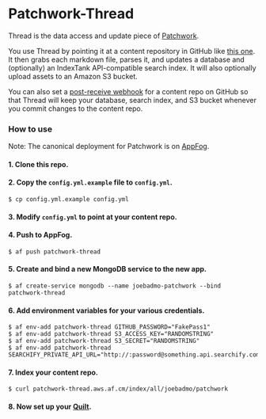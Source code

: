 Patchwork-Thread
================

Thread is the data access and update piece of [Patchwork](http://patchworkcms.com). 

You use Thread by pointing it at a content repository in GitHub like [this one](https://github.com/joebadmo/patchwork). It then grabs each markdown file, parses it, and updates a database and (optionally) an IndexTank API-compatible search index. It will also optionally upload assets to an Amazon S3 bucket. 

You can also set a [post-receive webhook](https://help.github.com/articles/post-receive-hooks) for a content repo on GitHub so that Thread will keep your database, search index, and S3 bucket whenever you commit changes to the content repo. 

### How to use

Note: The canonical deployment for Patchwork is on [AppFog](http://www.appfog.com).

#### 1. Clone this repo. 
#### 2. Copy the `config.yml.example` file to `config.yml`.

    $ cp config.yml.example config.yml

#### 3. Modify `config.yml` to point at your content repo.
#### 4. Push to AppFog.

    $ af push patchwork-thread

#### 5. Create and bind a new MongoDB service to the new app.

    $ af create-service mongodb --name joebadmo-patchwork --bind patchwork-thread

#### 6. Add environment variables for your various credentials.

    $ af env-add patchwork-thread GITHUB_PASSWORD="FakePass1"
    $ af env-add patchwork-thread S3_ACCESS_KEY="RANDOMSTRING"
    $ af env-add patchwork-thread S3_SECRET="RANDOMSTRING"
    $ af env-add patchwork-thread SEARCHIFY_PRIVATE_API_URL="http://:password@something.api.searchify.com"

#### 7. Index your content repo.

    $ curl patchwork-thread.aws.af.cm/index/all/joebadmo/patchwork

#### 8. Now set up your [Quilt](https://github.com/joebadmo/patchwork-quilt).

